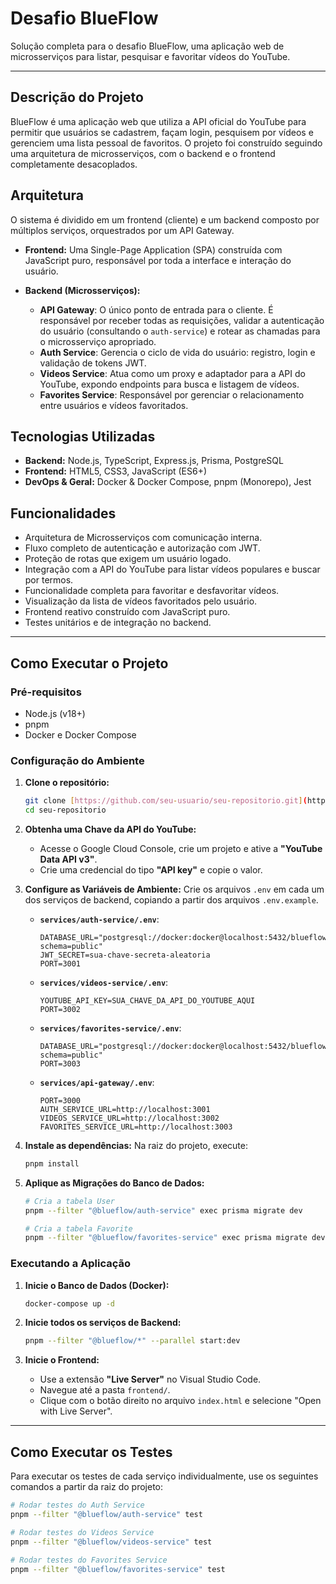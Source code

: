 # Desafio BlueFlow

Solução completa para o desafio BlueFlow, uma aplicação web de microsserviços para listar, pesquisar e favoritar vídeos do YouTube.

---

## Descrição do Projeto

BlueFlow é uma aplicação web que utiliza a API oficial do YouTube para permitir que usuários se cadastrem, façam login, pesquisem por vídeos e gerenciem uma lista pessoal de favoritos. O projeto foi construído seguindo uma arquitetura de microsserviços, com o backend e o frontend completamente desacoplados.

## Arquitetura

O sistema é dividido em um frontend (cliente) e um backend composto por múltiplos serviços, orquestrados por um API Gateway.

- **Frontend:** Uma Single-Page Application (SPA) construída com JavaScript puro, responsável por toda a interface e interação do usuário.

- **Backend (Microsserviços):**
  - **API Gateway**: O único ponto de entrada para o cliente. É responsável por receber todas as requisições, validar a autenticação do usuário (consultando o `auth-service`) e rotear as chamadas para o microsserviço apropriado.
  - **Auth Service**: Gerencia o ciclo de vida do usuário: registro, login e validação de tokens JWT.
  - **Videos Service**: Atua como um proxy e adaptador para a API do YouTube, expondo endpoints para busca e listagem de vídeos.
  - **Favorites Service**: Responsável por gerenciar o relacionamento entre usuários e vídeos favoritados.

## Tecnologias Utilizadas

- **Backend:** Node.js, TypeScript, Express.js, Prisma, PostgreSQL
- **Frontend:** HTML5, CSS3, JavaScript (ES6+)
- **DevOps & Geral:** Docker & Docker Compose, pnpm (Monorepo), Jest

## Funcionalidades

- Arquitetura de Microsserviços com comunicação interna.
- Fluxo completo de autenticação e autorização com JWT.
- Proteção de rotas que exigem um usuário logado.
- Integração com a API do YouTube para listar vídeos populares e buscar por termos.
- Funcionalidade completa para favoritar e desfavoritar vídeos.
- Visualização da lista de vídeos favoritados pelo usuário.
- Frontend reativo construído com JavaScript puro.
- Testes unitários e de integração no backend.

---

## Como Executar o Projeto

### Pré-requisitos

- Node.js (v18+)
- pnpm
- Docker e Docker Compose

### Configuração do Ambiente

1.  **Clone o repositório:**

    ```bash
    git clone [https://github.com/seu-usuario/seu-repositorio.git](https://github.com/seu-usuario/seu-repositorio.git)
    cd seu-repositorio
    ```

2.  **Obtenha uma Chave da API do YouTube:**

    - Acesse o Google Cloud Console, crie um projeto e ative a **"YouTube Data API v3"**.
    - Crie uma credencial do tipo **"API key"** e copie o valor.

3.  **Configure as Variáveis de Ambiente:**
    Crie os arquivos `.env` em cada um dos serviços de backend, copiando a partir dos arquivos `.env.example`.

    - **`services/auth-service/.env`**:

      ```
      DATABASE_URL="postgresql://docker:docker@localhost:5432/blueflow_db?schema=public"
      JWT_SECRET=sua-chave-secreta-aleatoria
      PORT=3001
      ```

    - **`services/videos-service/.env`**:

      ```
      YOUTUBE_API_KEY=SUA_CHAVE_DA_API_DO_YOUTUBE_AQUI
      PORT=3002
      ```

    - **`services/favorites-service/.env`**:

      ```
      DATABASE_URL="postgresql://docker:docker@localhost:5432/blueflow_db?schema=public"
      PORT=3003
      ```

    - **`services/api-gateway/.env`**:
      ```
      PORT=3000
      AUTH_SERVICE_URL=http://localhost:3001
      VIDEOS_SERVICE_URL=http://localhost:3002
      FAVORITES_SERVICE_URL=http://localhost:3003
      ```

4.  **Instale as dependências:**
    Na raiz do projeto, execute:

    ```bash
    pnpm install
    ```

5.  **Aplique as Migrações do Banco de Dados:**

    ```bash
    # Cria a tabela User
    pnpm --filter "@blueflow/auth-service" exec prisma migrate dev

    # Cria a tabela Favorite
    pnpm --filter "@blueflow/favorites-service" exec prisma migrate dev
    ```

### Executando a Aplicação

1.  **Inicie o Banco de Dados (Docker):**

    ```bash
    docker-compose up -d
    ```

2.  **Inicie todos os serviços de Backend:**

    ```bash
    pnpm --filter "@blueflow/*" --parallel start:dev
    ```

3.  **Inicie o Frontend:**
    - Use a extensão **"Live Server"** no Visual Studio Code.
    - Navegue até a pasta `frontend/`.
    - Clique com o botão direito no arquivo `index.html` e selecione "Open with Live Server".

---

## Como Executar os Testes

Para executar os testes de cada serviço individualmente, use os seguintes comandos a partir da raiz do projeto:

```bash
# Rodar testes do Auth Service
pnpm --filter "@blueflow/auth-service" test

# Rodar testes do Videos Service
pnpm --filter "@blueflow/videos-service" test

# Rodar testes do Favorites Service
pnpm --filter "@blueflow/favorites-service" test
```
